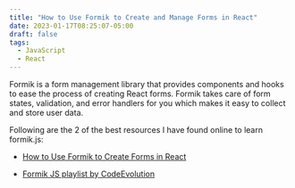 ```yaml
---
title: "How to Use Formik to Create and Manage Forms in React"
date: 2023-01-17T08:25:07-05:00
draft: false
tags:
  - JavaScript
  - React
---
```


Formik is a form management library that provides components and hooks to ease the process of creating React forms. Formik takes care of form states, validation, and error handlers for you which makes it easy to collect and store user data.

Following are the 2 of the best resources I have found online to learn formik.js:

- [How to Use Formik to Create Forms in React](https://www.makeuseof.com/formik-react-forms-how-to-build/)

- [Formik JS playlist by CodeEvolution](https://www.youtube.com/watch?v=a94FOvaBomQ&list=PLC3y8-rFHvwiPmFbtzEWjESkqBVDbdgGu&ab_channel=Codevolution)